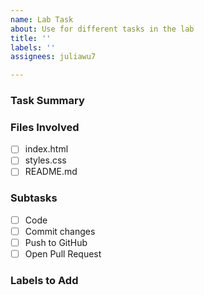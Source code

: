 ```yaml
---
name: Lab Task
about: Use for different tasks in the lab
title: ''
labels: ''
assignees: juliawu7

---
```


### Task Summary
<!-- What needs to be done -->

### Files Involved
- [ ] index.html
- [ ] styles.css
- [ ] README.md

### Subtasks
- [ ] Code
- [ ] Commit changes
- [ ] Push to GitHub
- [ ] Open Pull Request

### Labels to Add
<!-- Example: css, personal -->
